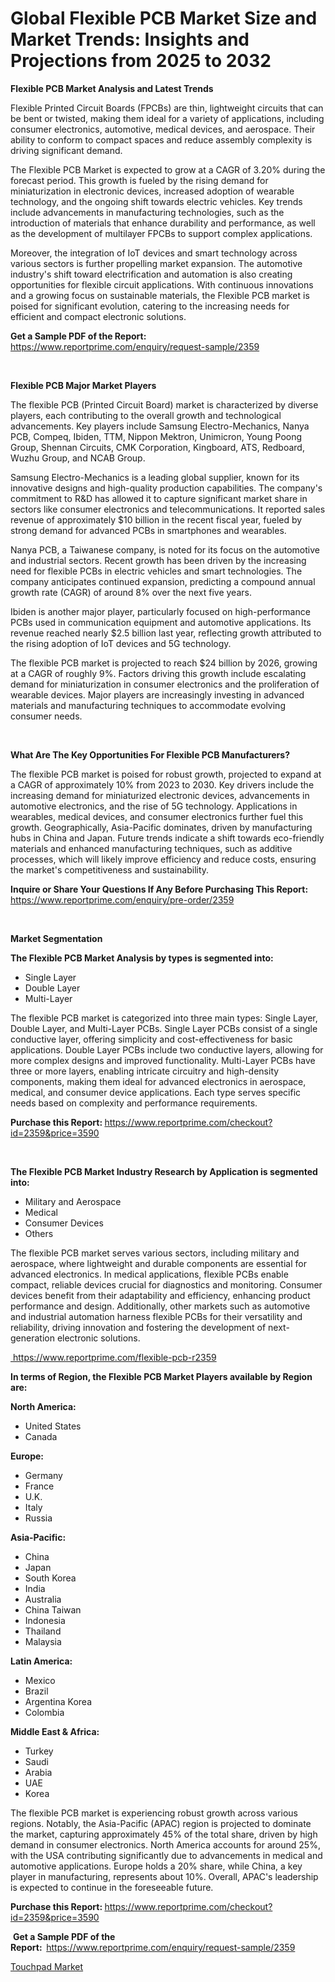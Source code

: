 <p><h1>Global Flexible PCB Market Size and Market Trends: Insights and Projections from 2025 to 2032</h1></p><p><strong>Flexible PCB Market Analysis and Latest Trends</strong></p>
<p><p>Flexible Printed Circuit Boards (FPCBs) are thin, lightweight circuits that can be bent or twisted, making them ideal for a variety of applications, including consumer electronics, automotive, medical devices, and aerospace. Their ability to conform to compact spaces and reduce assembly complexity is driving significant demand.</p><p>The Flexible PCB Market is expected to grow at a CAGR of 3.20% during the forecast period. This growth is fueled by the rising demand for miniaturization in electronic devices, increased adoption of wearable technology, and the ongoing shift towards electric vehicles. Key trends include advancements in manufacturing technologies, such as the introduction of materials that enhance durability and performance, as well as the development of multilayer FPCBs to support complex applications.</p><p>Moreover, the integration of IoT devices and smart technology across various sectors is further propelling market expansion. The automotive industry's shift toward electrification and automation is also creating opportunities for flexible circuit applications. With continuous innovations and a growing focus on sustainable materials, the Flexible PCB market is poised for significant evolution, catering to the increasing needs for efficient and compact electronic solutions.</p></p>
<p><strong>Get a Sample PDF of the Report:&nbsp;</strong> <a href="https://www.reportprime.com/enquiry/request-sample/2359?utm_campaign=3168&utm_medium=2&utm_source=Github&utm_content=ia&utm_term=18032025&utm_id=flexible-pcb">https://www.reportprime.com/enquiry/request-sample/2359</a></p>
<p>&nbsp;</p>
<p><strong>Flexible PCB Major Market Players</strong></p>
<p><p>The flexible PCB (Printed Circuit Board) market is characterized by diverse players, each contributing to the overall growth and technological advancements. Key players include Samsung Electro-Mechanics, Nanya PCB, Compeq, Ibiden, TTM, Nippon Mektron, Unimicron, Young Poong Group, Shennan Circuits, CMK Corporation, Kingboard, ATS, Redboard, Wuzhu Group, and NCAB Group.</p><p>Samsung Electro-Mechanics is a leading global supplier, known for its innovative designs and high-quality production capabilities. The company's commitment to R&D has allowed it to capture significant market share in sectors like consumer electronics and telecommunications. It reported sales revenue of approximately $10 billion in the recent fiscal year, fueled by strong demand for advanced PCBs in smartphones and wearables.</p><p>Nanya PCB, a Taiwanese company, is noted for its focus on the automotive and industrial sectors. Recent growth has been driven by the increasing need for flexible PCBs in electric vehicles and smart technologies. The company anticipates continued expansion, predicting a compound annual growth rate (CAGR) of around 8% over the next five years.</p><p>Ibiden is another major player, particularly focused on high-performance PCBs used in communication equipment and automotive applications. Its revenue reached nearly $2.5 billion last year, reflecting growth attributed to the rising adoption of IoT devices and 5G technology.</p><p>The flexible PCB market is projected to reach $24 billion by 2026, growing at a CAGR of roughly 9%. Factors driving this growth include escalating demand for miniaturization in consumer electronics and the proliferation of wearable devices. Major players are increasingly investing in advanced materials and manufacturing techniques to accommodate evolving consumer needs.</p></p>
<p>&nbsp;</p>
<p><strong>What Are The Key Opportunities For Flexible PCB Manufacturers?</strong></p>
<p><p>The flexible PCB market is poised for robust growth, projected to expand at a CAGR of approximately 10% from 2023 to 2030. Key drivers include the increasing demand for miniaturized electronic devices, advancements in automotive electronics, and the rise of 5G technology. Applications in wearables, medical devices, and consumer electronics further fuel this growth. Geographically, Asia-Pacific dominates, driven by manufacturing hubs in China and Japan. Future trends indicate a shift towards eco-friendly materials and enhanced manufacturing techniques, such as additive processes, which will likely improve efficiency and reduce costs, ensuring the market's competitiveness and sustainability.</p></p>
<p><strong>Inquire or Share Your Questions If Any Before Purchasing This Report:</strong> <a href="https://www.reportprime.com/enquiry/pre-order/2359?utm_campaign=3168&utm_medium=2&utm_source=Github&utm_content=ia&utm_term=18032025&utm_id=flexible-pcb">https://www.reportprime.com/enquiry/pre-order/2359</a></p>
<p>&nbsp;</p>
<p><strong>Market Segmentation</strong></p>
<p><strong>The Flexible PCB Market Analysis by types is segmented into:</strong></p>
<p><ul><li>Single Layer</li><li>Double Layer</li><li>Multi-Layer</li></ul></p>
<p><p>The flexible PCB market is categorized into three main types: Single Layer, Double Layer, and Multi-Layer PCBs. Single Layer PCBs consist of a single conductive layer, offering simplicity and cost-effectiveness for basic applications. Double Layer PCBs include two conductive layers, allowing for more complex designs and improved functionality. Multi-Layer PCBs have three or more layers, enabling intricate circuitry and high-density components, making them ideal for advanced electronics in aerospace, medical, and consumer device applications. Each type serves specific needs based on complexity and performance requirements.</p></p>
<p><strong>Purchase this Report:&nbsp;</strong><a href="https://www.reportprime.com/checkout?id=2359&price=3590&utm_campaign=3168&utm_medium=2&utm_source=Github&utm_content=ia&utm_term=18032025&utm_id=flexible-pcb">https://www.reportprime.com/checkout?id=2359&price=3590</a></p>
<p>&nbsp;</p>
<p><strong>The Flexible PCB Market Industry Research by Application is segmented into:</strong></p>
<p><ul><li>Military and Aerospace</li><li>Medical</li><li>Consumer Devices</li><li>Others</li></ul></p>
<p><p>The flexible PCB market serves various sectors, including military and aerospace, where lightweight and durable components are essential for advanced electronics. In medical applications, flexible PCBs enable compact, reliable devices crucial for diagnostics and monitoring. Consumer devices benefit from their adaptability and efficiency, enhancing product performance and design. Additionally, other markets such as automotive and industrial automation harness flexible PCBs for their versatility and reliability, driving innovation and fostering the development of next-generation electronic solutions.</p></p>
<p><a href="https://www.reportprime.com/flexible-pcb-r2359?utm_campaign=3168&utm_medium=2&utm_source=Github&utm_content=ia&utm_term=18032025&utm_id=flexible-pcb">&nbsp;https://www.reportprime.com/flexible-pcb-r2359</a></p>
<p><strong>In terms of Region, the Flexible PCB Market Players available by Region are:</strong></p>
<p>
    <p> <strong> North America: </strong>
        <ul>
            <li>United States</li>
            <li>Canada</li>
        </ul>
        </p> 
    <p> <strong> Europe: </strong>
        <ul>
            <li>Germany</li>
            <li>France</li>
            <li>U.K.</li>
            <li>Italy</li>
            <li>Russia</li>
        </ul>
        </p> 
    <p> <strong> Asia-Pacific: </strong>
        <ul>
            <li>China</li>
            <li>Japan</li>
            <li>South Korea</li>
            <li>India</li>
            <li>Australia</li>
            <li>China Taiwan</li>
            <li>Indonesia</li>
            <li>Thailand</li>
            <li>Malaysia</li>
        </ul>
        </p> 
    <p> <strong> Latin America: </strong>
        <ul>
            <li>Mexico</li>
            <li>Brazil</li>
            <li>Argentina Korea</li>
            <li>Colombia</li>
        </ul>
        </p> 
    <p> <strong> Middle East & Africa: </strong>
        <ul>
            <li>Turkey</li>
            <li>Saudi</li>
            <li>Arabia</li>
            <li>UAE</li>
            <li>Korea</li>
        </ul>
    </p>
    </p>
<p><p>The flexible PCB market is experiencing robust growth across various regions. Notably, the Asia-Pacific (APAC) region is projected to dominate the market, capturing approximately 45% of the total share, driven by high demand in consumer electronics. North America accounts for around 25%, with the USA contributing significantly due to advancements in medical and automotive applications. Europe holds a 20% share, while China, a key player in manufacturing, represents about 10%. Overall, APAC's leadership is expected to continue in the foreseeable future.</p></p>
<p><strong>Purchase this Report: </strong><a href="https://www.reportprime.com/checkout?id=2359&price=3590&utm_campaign=3168&utm_medium=2&utm_source=Github&utm_content=ia&utm_term=18032025&utm_id=flexible-pcb">https://www.reportprime.com/checkout?id=2359&price=3590</a></p>
<p>&nbsp;<strong>Get a Sample PDF of the Report:&nbsp;&nbsp;</strong><a href="https://www.reportprime.com/enquiry/request-sample/2359?utm_campaign=3168&utm_medium=2&utm_source=Github&utm_content=ia&utm_term=18032025&utm_id=flexible-pcb">https://www.reportprime.com/enquiry/request-sample/2359</a></p>
<p><strong></strong></p>
<p><p><a href="https://github.com/kavechoxo/Market-Research-Report-List-1/blob/main/touchpad-market.md?utm_campaign=3168&utm_medium=2&utm_source=Github&utm_content=ia&utm_term=18032025&utm_id=flexible-pcb">Touchpad Market</a></p></p>